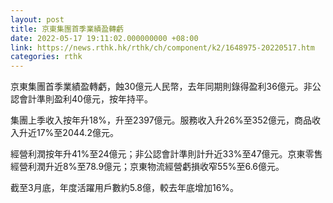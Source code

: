 ```yaml
---
layout: post
title: 京東集團首季業績盈轉虧
date: 2022-05-17 19:11:02.000000000 +08:00
link: https://news.rthk.hk/rthk/ch/component/k2/1648975-20220517.htm
categories: rthk
---
```


京東集團首季業績盈轉虧，蝕30億元人民幣，去年同期則錄得盈利36億元。非公認會計準則盈利40億元，按年持平。 

集團上季收入按年升18%，升至2397億元。服務收入升26%至352億元，商品收入升近17%至2044.2億元。

經營利潤按年升41%至24億元；非公認會計準則計升近33%至47億元。京東零售經營利潤升近8%至78.9億元；京東物流經營虧損收窄55%至6.6億元。 

截至3月底，年度活躍用戶數約5.8億，較去年底增加16%。
